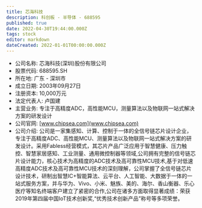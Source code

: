 ```yaml
---
title: 芯海科技
description: 科创板 - 半导体 - 688595
published: true
date: 2022-04-30T19:44:00.000Z
tags: stock
editor: markdown
dateCreated: 2022-01-01T00:00:00.000Z
---
```


- 公司名称: 芯海科技(深圳)股份有限公司
- 股票代码: 688595.SH
- 所在地: 广东 - 深圳市
- 成立日期: 2003年09月27日
- 注册资本: 10,000万元
- 法定代表人: 卢国建
- 主营业务: 专注于高精度ADC，高性能MCU，测量算法以及物联网一站式解决方案的研发设计
- 公司官网: [www.chipsea.com](www.chipsea.com)
- 公司介绍: 公司是一家集感知、计算、控制于一体的全信号链芯片设计企业，专注于高精度ADC、高性能MCU、测量算法以及物联网一站式解决方案的研发设计。采用Fabless经营模式，其芯片产品广泛应用于智慧健康、压力触控、智慧家居感知、工业测量、通用微控制器等领域,公司拥有完整的信号链芯片设计能力，核心技术为高精度的ADC技术及高可靠性MCU技术,基于对低速高精度ADC技术及高可靠性MCU技术的深刻理解，公司掌握了全信号链芯片设计技术，研制出智慧IC+智能算法、云平台、人工智能、大数据于一体的一站式服务方案，并与华为、Vivo、小米、魅族、美的、海尔、香山衡器、乐心医疗等知名终端客户建立了紧密的合作,公司在诸多方面取得显著成绩：荣获2019年第四届中国IoT技术创新奖,“优秀技术创新产品”称号等多项荣誉。


